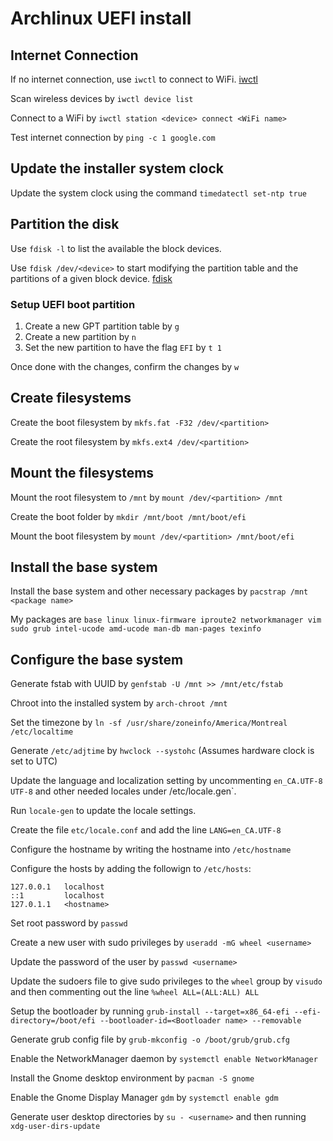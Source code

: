 # Archlinux UEFI install

## Internet Connection

If no internet connection, use `iwctl` to connect to WiFi. [iwctl](https://wiki.archlinux.org/title/Iwctl)

Scan wireless devices by `iwctl device list`

Connect to a WiFi by `iwctl station <device> connect <WiFi name>`

Test internet connection by `ping -c 1 google.com`

## Update the installer system clock

Update the system clock using the command `timedatectl set-ntp true`

## Partition the disk

Use `fdisk -l` to list the available the block devices.

Use `fdisk /dev/<device>` to start modifying the partition table and the partitions of a given block device. [fdisk](https://wiki.archlinux.org/title/Fdisk)

### Setup UEFI boot partition

1. Create a new GPT partition table by `g`
2. Create a new partition by `n`
3. Set the new partition to have the flag `EFI` by `t 1`

Once done with the changes, confirm the changes by `w`

## Create filesystems

Create the boot filesystem by `mkfs.fat -F32 /dev/<partition>`

Create the root filesystem by `mkfs.ext4 /dev/<partition>`

## Mount the filesystems

Mount the root filesystem to `/mnt` by `mount /dev/<partition> /mnt`

Create the boot folder by `mkdir /mnt/boot /mnt/boot/efi`

Mount the boot filesystem by `mount /dev/<partition> /mnt/boot/efi`

## Install the base system

Install the base system and other necessary packages by `pacstrap /mnt <package name>`

My packages are `base linux linux-firmware iproute2 networkmanager vim sudo grub intel-ucode amd-ucode man-db man-pages texinfo`

## Configure the base system

Generate fstab with UUID by `genfstab -U /mnt >> /mnt/etc/fstab`

Chroot into the installed system by `arch-chroot /mnt`

Set the timezone by `ln -sf /usr/share/zoneinfo/America/Montreal /etc/localtime`

Generate `/etc/adjtime` by `hwclock --systohc` (Assumes hardware clock is set to UTC)

Update the language and localization setting by uncommenting `en_CA.UTF-8 UTF-8` and other needed locales under /etc/locale.gen`.

Run `locale-gen` to update the locale settings.

Create the file `etc/locale.conf` and add the line `LANG=en_CA.UTF-8`

Configure the hostname by writing the hostname into `/etc/hostname`

Configure the hosts by adding the followign to `/etc/hosts`:
```
127.0.0.1   localhost
::1         localhost
127.0.1.1   <hostname>
```

Set root password by `passwd`

Create a new user with sudo privileges by `useradd -mG wheel <username>`

Update the password of the user by `passwd <username>`

Update the sudoers file to give sudo privileges to the `wheel` group by `visudo` and then commenting out the line `%wheel ALL=(ALL:ALL) ALL`

Setup the bootloader by running `grub-install --target=x86_64-efi --efi-directory=/boot/efi --bootloader-id=<Bootloader name> --removable`

Generate grub config file by `grub-mkconfig -o /boot/grub/grub.cfg`

Enable the NetworkManager daemon by `systemctl enable NetworkManager`

Install the Gnome desktop environment by `pacman -S gnome`

Enable the Gnome Display Manager `gdm` by `systemctl enable gdm`

Generate user desktop directories by `su - <username>` and then running `xdg-user-dirs-update`
